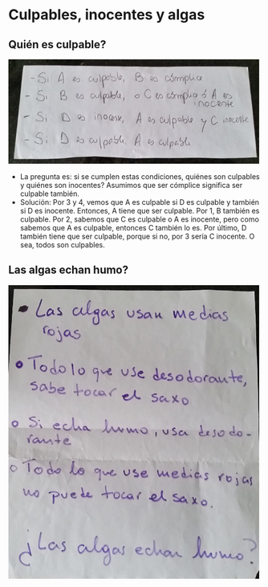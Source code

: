 Culpables, inocentes y algas
============================

Quién es culpable?
------------------

![](culpables_inocentes.jpg)

* La pregunta es: si se cumplen estas condiciones, quiénes son culpables y quiénes son inocentes? Asumimos que ser cómplice significa ser culpable también.
* Solución: Por 3 y 4, vemos que A es culpable si D es culpable y también si D es inocente. Entonces, A tiene que ser culpable. Por 1, B también es culpable. Por 2, sabemos que C es culpable o A es inocente, pero como sabemos que A es culpable, entonces C también lo es. Por último, D también tiene que ser culpable, porque si no, por 3 sería C inocente. O sea, todos son culpables.

Las algas echan humo?
---------------------

![](algas.jpg)
